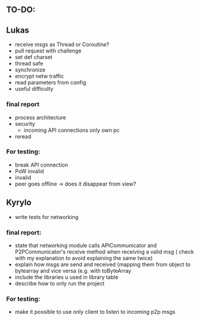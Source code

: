 ## TO-DO:

## Lukas

- receive msgs as Thread or Coroutine?
- pull request with challenge
- set def charset
- thread safe
- synchronize
- encrypt netw traffic
- read parameters from config
- useful difficulty

### final report

- process architecture
- security
  - incoming API connections only own pc
- reread

### For testing:

- break API connection
- PoW invalid
- invalid
- peer goes offline -> does it disappear from view?

## Kyrylo

- write tests for networking

### final report:

- state that networking module calls APICommunicator and P2PCommunicator's receive method when receiving a valid msg (
  check with my explanation to avoid explaining the same twice)
- explain how msgs are send and received (mapping them from object to bytearray and vice versa (e.g. with toByteArray
- include the libraries u used in library table
- describe how to only run the project

### For testing:

- make it possible to use only client to listen to incoming p2p msgs
